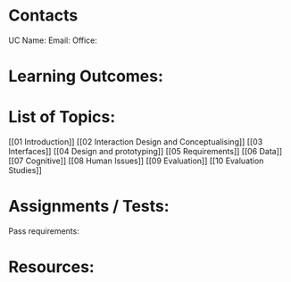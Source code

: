 # Contacts
UC Name:
Email:
Office:

# Learning Outcomes:

# List of Topics:
[[01 Introduction]]
[[02 Interaction Design and Conceptualising]]
[[03 Interfaces]]
[[04 Design and prototyping]]
[[05 Requirements]]
[[06 Data]]
[[07 Cognitive]]
[[08 Human Issues]]
[[09 Evaluation]]
[[10 Evaluation Studies]]

# Assignments / Tests:

Pass requirements:
# Resources:

